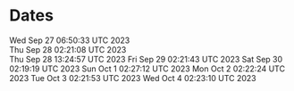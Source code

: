 # Dates
Wed Sep 27 06:50:33 UTC 2023  
Thu Sep 28 02:21:08 UTC 2023  
Thu Sep 28 13:24:57 UTC 2023
Fri Sep 29 02:21:43 UTC 2023
Sat Sep 30 02:19:19 UTC 2023
Sun Oct 1 02:27:12 UTC 2023
Mon Oct 2 02:22:24 UTC 2023
Tue Oct 3 02:21:53 UTC 2023
Wed Oct 4 02:23:10 UTC 2023
